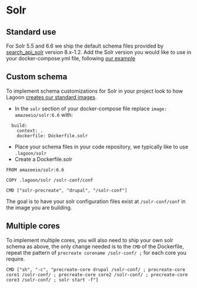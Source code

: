 # Solr

## Standard use
  For Solr 5.5 and 6.6 we ship the default schema files provided by [search_api_solr](https://www.drupal.org/project/search_api_solr) version 8.x-1.2. Add the Solr version you would like to use in your docker-compose.yml file, following [our example](https://github.com/amazeeio/drupal-example/blob/master/docker-compose.yml#L103-L111)

## Custom schema
To implement schema customizations for Solr in your project look to how Lagoon [creates our standard images](https://github.com/amazeeio/lagoon/blob/master/images/solr-drupal/Dockerfile).

* In the `solr` section of your docker-compose file replace `image: amazeeio/solr:6.6` with:

```
  build:
    context: .
    dockerfile: Dockerfile.solr
```

*  Place your schema files in your code repository, we typically like to use `.lagoon/solr`
*  Create a Dockerfile.solr

```
FROM amazeeio/solr:6.6

COPY .lagoon/solr /solr-conf/conf

CMD ["solr-precreate", "drupal", "/solr-conf"]
```

The goal is to have your solr configuration files exist at `/solr-conf/conf` in the image you are building.

## Multiple cores

To implement multiple cores, you will also need to ship your own solr schema as above, the only change needed is to the `CMD` of the Dockerfile, repeat the pattern of `precreate corename /solr-conf/ ;` for each core you require.

```
CMD ["sh", "-c", "precreate-core drupal /solr-conf/ ; precreate-core core1 /solr-conf/ ; precreate-core core2 /solr-conf/ ; precreate-core core3 /solr-conf/ ; solr start -f"]
```
